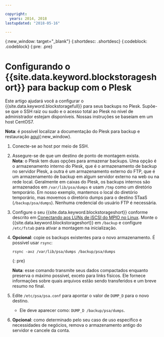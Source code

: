 ```yaml
---

copyright:
  years: 2014, 2018
lastupdated: "2018-05-16"

---
```

{:new_window: target="_blank"}
{:shortdesc: .shortdesc}
{:codeblock: .codeblock}
{:pre: .pre}
 
# Configurando o {{site.data.keyword.blockstorageshort}} para backup com o Plesk

Este artigo ajudará você a configurar o {{site.data.keyword.blockstoragefull}} para seus backups no Plesk. Supõe-se que o SSH
raiz ou sudo e o acesso total ao Plesk no nível de administrador estejam disponíveis. Nossas instruções se baseiam em um host CentOS7.

**Nota**: é possível localizar a documentação do Plesk para backup e restauração
[aqui](https://docs.plesk.com/en-US/12.5/administrator-guide/backing-up-and-restoration.59256/){:new_window}.

1. Conecte-se ao host por meio de SSH.

2. Assegure-se de que um destino de ponto de montagem exista. <br />
   **Nota**: o Plesk tem duas opções para armazenar backups. Uma opção é o armazenamento interno do Plesk, que é o armazenamento de backup no servidor Plesk, a outra é um armazenamento externo do FTP, que é um armazenamento de backup em algum servidor externo na web ou na rede local. Geralmente em caixas do Plesk, os backups internos são armazenados em
`/var/lib/psa/dumps` e usam `/tmp` como um diretório temporário. Em nosso exemplo, mantemos o local do diretório temporário, mas movemos o diretório dumps para o destino STaaS (`/backup/psa/dumps`). Nenhuma credencial do usuário FTP é necessária.
   
3. Configure o seu {{site.data.keyword.blockstorageshort}} conforme descrito em [Conectando aos LUNs de iSCSI do MPIO no Linux](accessing_block_storage_linux.html). Monte o {{site.data.keyword.blockstorageshort}} em `/backup` e configure
`/etc/fstab` para ativar a montagem na inicialização.

4. **Opcional**: copie os backups existentes para o novo armazenamento. É possível usar `rsync`:
   ```
   rsync -avz /var/lib/psa/dumps /backup/psa/dumps
   ```
   {: pre}
    
    **Nota**: esse comando transmite seus dados compactados enquanto preserva o máximo possível, exceto para links físicos. Ele fornece informações sobre quais arquivos estão sendo transferidos e um breve resumo no final.
    
5. Edite `/etc/psa/psa.conf` para apontar o valor de `DUMP_D` para
o novo destino. 
    - Ele deve aparecer como: `DUMP_D /backup/psa/dumps`. 

6. **Opcional**: como determinado pelo seu caso de uso específico e necessidades de negócios, remova o armazenamento antigo do servidor e cancele da conta.


